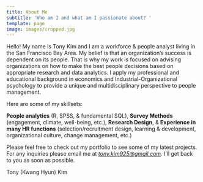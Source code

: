 ```yaml
---
title: About Me
subtitle: 'Who am I and what am I passionate about? '
template: page
image: images/cropped.jpg
---
```

Hello! My name is Tony Kim and I am a workforce & people analyst living in the San Francisco Bay Area. My belief is that an organization’s success is dependent on its people. That is why my work is focused on advising organizations on how to make the best people decisions based on appropriate research and data analytics. I apply my professional and educational background in economics and Industrial-Organizational psychology to provide a unique and multidisciplinary perspective to people management. 

Here are some of my skillsets: 

**People analytics** (R, SPSS, & fundamental SQL), **Survey Methods** (engagement, climate, well-being, etc.), **Research Design**, & **Experience in many HR functions** (selection/recruitment design, learning & development, organizational culture, change management, etc.) 

Please feel free to check out my portfolio to see some of my latest projects. For any inquiries please email me at *tony.kim925@gmail.com*.  I’ll get back to you as soon as possible. 

Tony (Kwang Hyun) Kim 


